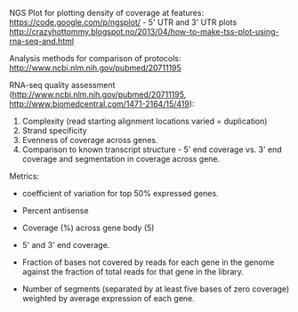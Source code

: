 
NGS Plot for plotting density of coverage at features:
https://code.google.com/p/ngsplot/ - 5' UTR and 3' UTR plots
http://crazyhottommy.blogspot.no/2013/04/how-to-make-tss-plot-using-rna-seq-and.html

Analysis methods for comparison of protocols:
http://www.ncbi.nlm.nih.gov/pubmed/20711195

RNA-seq quality assessment (http://www.ncbi.nlm.nih.gov/pubmed/20711195, http://www.biomedcentral.com/1471-2164/15/419):
1. Complexity (read starting alignment locations varied = duplication)
2. Strand specificity
3. Evenness of coverage across genes.
4. Comparison to known transcript structure  - 5' end coverage vs. 3' end coverage and segmentation in coverage across gene.

Metrics:
- coefficient of variation for top 50% expressed genes.
- Percent antisense
- Coverage (%) across gene body (5)
- 5' and 3' end coverage.

- Fraction of bases not covered by reads for each gene in the genome against the fraction of total reads for that gene in the library.
- Number of segments (separated by at least five bases of zero coverage) weighted by average expression of each gene.
